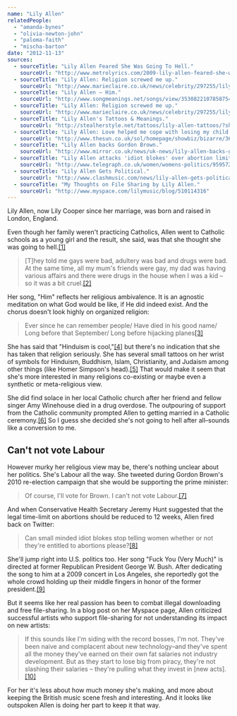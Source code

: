 ```yaml
---
name: "Lily Allen"
relatedPeople:
  - "amanda-bynes"
  - "olivia-newton-john"
  - "paloma-faith"
  - "mischa-barton"
date: "2012-11-13"
sources:
  - sourceTitle: "Lily Allen Feared She Was Going To Hell."
    sourceUrl: "http://www.metrolyrics.com/2009-lily-allen-feared-she-was-going-to-hell-news.html"
  - sourceTitle: "Lily Allen: Religion screwed me up."
    sourceUrl: "http://www.marieclaire.co.uk/news/celebrity/297255/lily-allen-religion-screwed-me-up.html"
  - sourceTitle: "Lily Allen – Him."
    sourceUrl: "http://www.songmeanings.net/songs/view/3530822107858754445/"
  - sourceTitle: "Lily Allen: Religion screwed me up."
    sourceUrl: "http://www.marieclaire.co.uk/news/celebrity/297255/lily-allen-religion-screwed-me-up.html"
  - sourceTitle: "Lily Allen's Tattoos & Meanings."
    sourceUrl: "http://stealherstyle.net/tattoos/lily-allen-tattoos/?shared=email&msg=fail"
  - sourceTitle: "Lily Allen: Love helped me cope with losing my child."
    sourceUrl: "http://www.thesun.co.uk/sol/homepage/showbiz/bizarre/3674947/Lily-Allen-Love-helped-me-cope-with-losing-my-child.html"
  - sourceTitle: "Lily Allen backs Gordon Brown."
    sourceUrl: "http://www.mirror.co.uk/news/uk-news/lily-allen-backs-gordon-brown-215355"
  - sourceTitle: "Lily Allen attacks 'idiot blokes' over abortion limits."
    sourceUrl: "http://www.telegraph.co.uk/women/womens-politics/9595724/Lily-Allen-attacks-idiot-blokes-over-abortion-limits.html"
  - sourceTitle: "Lily Allen Gets Political."
    sourceUrl: "http://www.clashmusic.com/news/lily-allen-gets-political"
  - sourceTitle: "My Thoughts on File Sharing by Lily Allen."
    sourceUrl: "http://www.myspace.com/lilymusic/blog/510114316"
---
```


Lily Allen, now Lily Cooper since her marriage, was born and raised in London, England.

Even though her family weren't practicing Catholics, Allen went to Catholic schools as a young girl and the result, she said, was that she thought she was going to hell.<a class="source-citation" href="http://www.metrolyrics.com/2009-lily-allen-feared-she-was-going-to-hell-news.html" title="Lily Allen Feared She Was Going To Hell.">[1]</a>

>[T]hey told me gays were bad, adultery was bad and drugs were bad. At the same time, all my mum's friends were gay, my dad was having various affairs and there were drugs in the house when I was a kid – so it was a bit cruel.<a class="source-citation" href="http://www.marieclaire.co.uk/news/celebrity/297255/lily-allen-religion-screwed-me-up.html" title="Lily Allen: Religion screwed me up.">[2]</a>

Her song, "Him" reflects her religious ambivalence. It is an agnostic meditation on what God would be like, if He did indeed exist. And the chorus doesn't look highly on organized religion:

>Ever since he can remember people/ Have died in his good name/ Long before that September/ Long before hijacking planes<a class="source-citation" href="http://www.songmeanings.net/songs/view/3530822107858754445/" title="Lily Allen – Him.">[3]</a>

She has said that "Hinduism is cool,"<a class="source-citation" href="http://www.marieclaire.co.uk/news/celebrity/297255/lily-allen-religion-screwed-me-up.html" title="Lily Allen: Religion screwed me up.">[4]</a> but there's no indication that she has taken that religion seriously. She has several small tattoos on her wrist of symbols for Hinduism, Buddhism, Islam, Christianity, and Judaism among other things (like Homer Simpson's head).<a class="source-citation" href="http://stealherstyle.net/tattoos/lily-allen-tattoos/?shared=email&msg=fail" title="Lily Allen&apos;s Tattoos &amp; Meanings.">[5]</a> That would make it seem that she's more interested in many religions co-existing or maybe even a synthetic or meta-religious view.

She did find solace in her local Catholic church after her friend and fellow singer Amy Winehouse died in a drug overdose. The outpouring of support from the Catholic community prompted Allen to getting married in a Catholic ceremony.<a class="source-citation" href="http://www.thesun.co.uk/sol/homepage/showbiz/bizarre/3674947/Lily-Allen-Love-helped-me-cope-with-losing-my-child.html" title="Lily Allen: Love helped me cope with losing my child.">[6]</a> So I guess she decided she's not going to hell after all–sounds like a conversion to me.


## Can't not vote Labour

However murky her religious view may be, there's nothing unclear about her politics. She's Labour all the way. She tweeted during Gordon Brown's 2010 re-election campaign that she would be supporting the prime minister:

>Of course, I'll vote for Brown. I can't not vote Labour.<a class="source-citation" href="http://www.mirror.co.uk/news/uk-news/lily-allen-backs-gordon-brown-215355" title="Lily Allen backs Gordon Brown.">[7]</a>

And when Conservative Health Secretary Jeremy Hunt suggested that the legal time-limit on abortions should be reduced to 12 weeks, Allen fired back on Twitter:

>Can small minded idiot blokes stop telling women whether or not they're entitled to abortions please?<a class="source-citation" href="http://www.telegraph.co.uk/women/womens-politics/9595724/Lily-Allen-attacks-idiot-blokes-over-abortion-limits.html" title="Lily Allen attacks &apos;idiot blokes&apos; over abortion limits.">[8]</a>

She'll jump right into U.S. politics too. Her song "Fuck You (Very Much)" is directed at former Republican President George W. Bush. After dedicating the song to him at a 2009 concert in Los Angeles, she reportedly got the whole crowd holding up their middle fingers in honor of the former president.<a class="source-citation" href="http://www.clashmusic.com/news/lily-allen-gets-political" title="Lily Allen Gets Political.">[9]</a>

But it seems like her real passion has been to combat illegal downloading and free file-sharing. In a blog post on her Myspace page, Allen criticized successful artists who support file-sharing for not understanding its impact on new artists:

>If this sounds like I'm siding with the record bosses, I'm not. They've been naive and complacent about new technology–and they've spent all the money they've earned on their own fat salaries not industry development. But as they start to lose big from piracy, they're not slashing their salaries – they're pulling what they invest in [new acts].<a class="source-citation" href="http://www.myspace.com/lilymusic/blog/510114316" title="My Thoughts on File Sharing by Lily Allen.">[10]</a>

For her it's less about how much money she's making, and more about keeping the British music scene fresh and interesting. And it looks like outspoken Allen is doing her part to keep it that way.